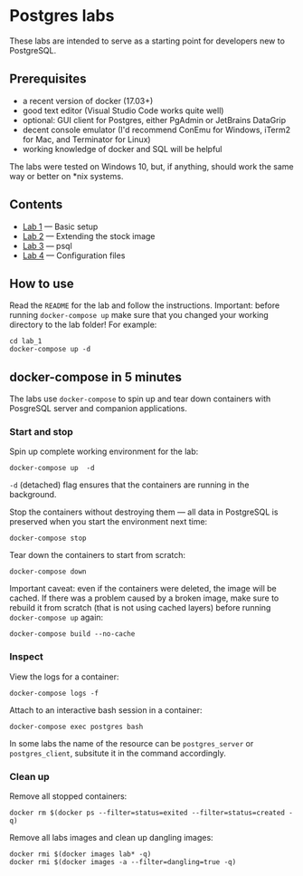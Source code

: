 # Postgres labs
These labs are intended to serve as a starting point for developers new to PostgreSQL.

## Prerequisites
* a recent version of docker (17.03+)
* good text editor (Visual Studio Code works quite well)
* optional: GUI client for Postgres, either PgAdmin or JetBrains DataGrip
* decent console emulator (I'd recommend ConEmu for Windows, iTerm2 for Mac, and Terminator for Linux)
* working knowledge of docker and SQL will be helpful

The labs were tested on Windows 10, but, if anything, should work the same way or better on *nix systems.

## Contents
* [Lab 1](./lab_1) — Basic setup
* [Lab 2](./lab_2) — Extending the stock image
* [Lab 3](./lab_3) — psql
* [Lab 4](./lab_4) — Configuration files

## How to use
Read the `README` for the lab and follow the instructions.
Important: before running `docker-compose up` make sure that you changed your working directory to the lab folder! For example:
```
cd lab_1
docker-compose up -d
```

## docker-compose in 5 minutes
The labs use `docker-compose` to spin up and tear down containers with PosgreSQL server and companion applications.

### Start and stop
Spin up complete working environment for the lab:
```
docker-compose up  -d
```
`-d` (detached) flag ensures that the containers are running in the background.

Stop the containers without destroying them — all data in PostgreSQL is preserved when you start the environment next time:
```
docker-compose stop
```

Tear down the containers to start from scratch:
```
docker-compose down
```

Important caveat: even if the containers were deleted, the image will be cached. If there was a problem caused by a broken image, make sure to rebuild it from scratch (that is not using cached layers) before running `docker-compose up` again:
```
docker-compose build --no-cache
```

### Inspect
View the logs for a container:
```
docker-compose logs -f
```

Attach to an interactive bash session in a container:
```
docker-compose exec postgres bash
```
In some labs the name of the resource can be `postgres_server` or `postgres_client`, subsitute it in the command accordingly.

### Clean up
Remove all stopped containers:
```
docker rm $(docker ps --filter=status=exited --filter=status=created -q)
```

Remove all labs images and clean up dangling images:
```
docker rmi $(docker images lab* -q)
docker rmi $(docker images -a --filter=dangling=true -q)
```
